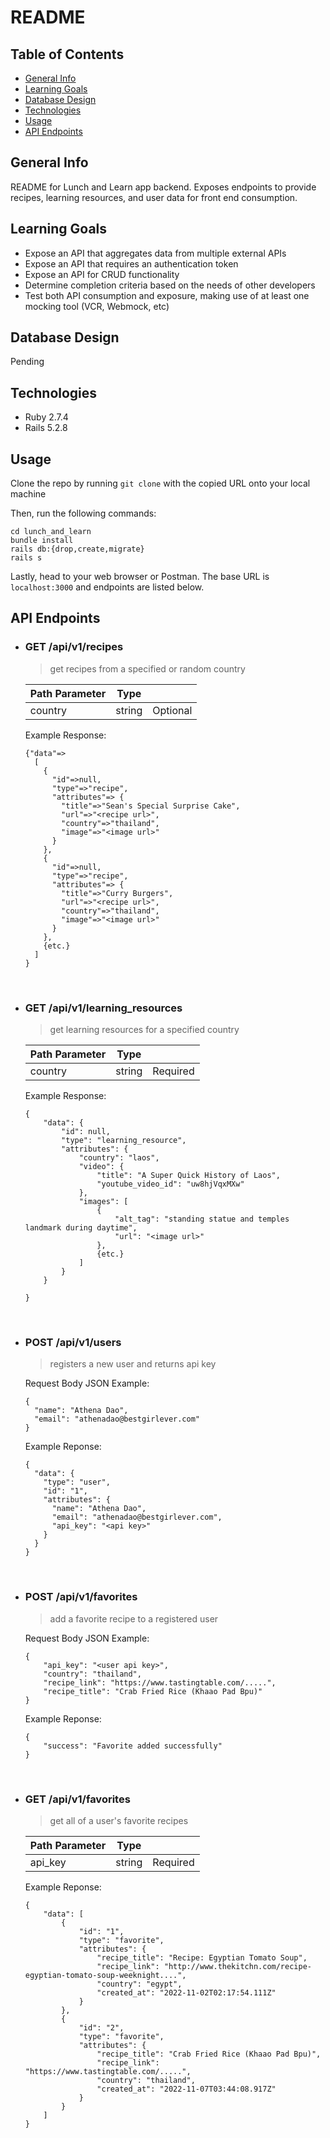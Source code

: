 # README

## Table of Contents
* [General Info](#general-info)
* [Learning Goals](#learning-goals)
* [Database Design](#database-design)
* [Technologies](#technologies)
* [Usage](#usage)
* [API Endpoints](#api-endpoints)

## General Info
README for Lunch and Learn app backend. Exposes endpoints to provide recipes, learning resources, and user data for front end consumption.

## Learning Goals
- Expose an API that aggregates data from multiple external APIs
- Expose an API that requires an authentication token
- Expose an API for CRUD functionality
- Determine completion criteria based on the needs of other developers
- Test both API consumption and exposure, making use of at least one mocking tool (VCR, Webmock, etc)

## Database Design

Pending

## Technologies
- Ruby 2.7.4
- Rails 5.2.8

## Usage

Clone the repo by running `git clone` with the copied URL onto your local machine

Then, run the following commands:
```
cd lunch_and_learn
bundle install
rails db:{drop,create,migrate}
rails s
```

Lastly, head to your web browser or Postman. The base URL is `localhost:3000` and endpoints are listed below.

## API Endpoints
- ### GET /api/v1/recipes
  > get recipes from a specified or random country
  
  | Path Parameter        | Type          |  |
  | ------------- |:-------------:| -----:|
  | country      | string | Optional |
  
  Example Response:
  ```
  {"data"=> 
    [
      { 
        "id"=>null,
        "type"=>"recipe", 
        "attributes"=> { 
          "title"=>"Sean's Special Surprise Cake",
          "url"=>"<recipe url>", 
          "country"=>"thailand",  
          "image"=>"<image url>" 
        }
      },
      {
        "id"=>null,
        "type"=>"recipe", 
        "attributes"=> { 
          "title"=>"Curry Burgers",
          "url"=>"<recipe url>", 
          "country"=>"thailand",  
          "image"=>"<image url>" 
        }
      },
      {etc.}
    ]
  }
  ```
<br> 

- ### GET /api/v1/learning_resources
  > get learning resources for a specified country 
  
  | Path Parameter        | Type          |  |
  | ------------- |:-------------:| -----:|
  | country      | string | Required |
  
  Example Response:
  ```
  {
      "data": {
          "id": null,
          "type": "learning_resource",
          "attributes": {
              "country": "laos",
              "video": {
                  "title": "A Super Quick History of Laos",
                  "youtube_video_id": "uw8hjVqxMXw"
              },
              "images": [
                  {
                      "alt_tag": "standing statue and temples landmark during daytime",
                      "url": "<image url>"
                  },
                  {etc.}
              ]
          }
      }

  }
  ```
<br> 

- ### POST /api/v1/users
  > registers a new user and returns api key 
  
  Request Body JSON Example: 
  ```
  {
    "name": "Athena Dao",
    "email": "athenadao@bestgirlever.com"
  }
  ```
  
  Example Reponse:
  ```
  {
    "data": {
      "type": "user",
      "id": "1",
      "attributes": {
        "name": "Athena Dao",
        "email": "athenadao@bestgirlever.com",
        "api_key": "<api key>"
      }
    }
  }
  ```
<br> 

- ### POST /api/v1/favorites
  > add a favorite recipe to a registered user
  
  Request Body JSON Example: 
  ```
  {
      "api_key": "<user api key>",
      "country": "thailand",
      "recipe_link": "https://www.tastingtable.com/.....",
      "recipe_title": "Crab Fried Rice (Khaao Pad Bpu)"
  }
  ```
  
  Example Reponse:
  ```
  {
      "success": "Favorite added successfully"
  }
  ```
<br>

- ### GET /api/v1/favorites
  > get all of a user's favorite recipes

  | Path Parameter        | Type          |  |
  | ------------- |:-------------:| -----:|
  | api_key      | string | Required |

  
  Example Reponse:
  ```
  {
      "data": [
          {
              "id": "1",
              "type": "favorite",
              "attributes": {
                  "recipe_title": "Recipe: Egyptian Tomato Soup",
                  "recipe_link": "http://www.thekitchn.com/recipe-egyptian-tomato-soup-weeknight....",
                  "country": "egypt",
                  "created_at": "2022-11-02T02:17:54.111Z"
              }
          },
          {
              "id": "2",
              "type": "favorite",
              "attributes": {
                  "recipe_title": "Crab Fried Rice (Khaao Pad Bpu)",
                  "recipe_link": "https://www.tastingtable.com/.....",
                  "country": "thailand",
                  "created_at": "2022-11-07T03:44:08.917Z"
              }
          }
      ]
  }
  ```
<br>